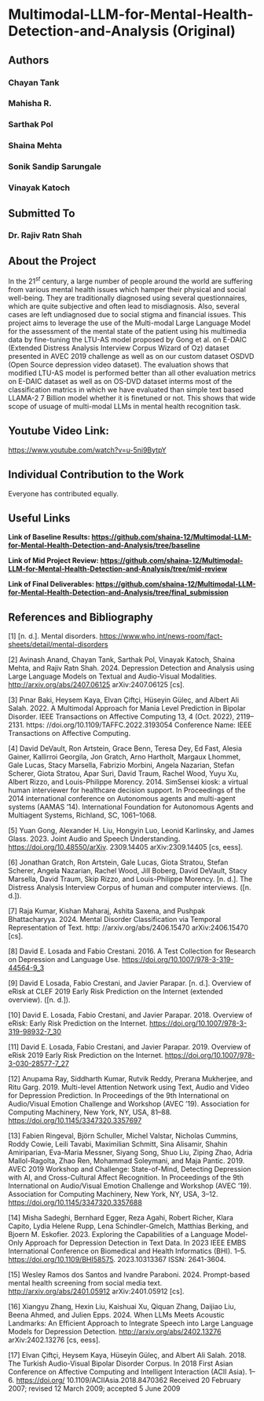 # Multimodal-LLM-for-Mental-Health-Detection-and-Analysis (Original)

## Authors

### Chayan Tank
### Mahisha R.
### Sarthak Pol
### Shaina Mehta
### Sonik Sandip Sarungale
### Vinayak Katoch

## Submitted To

### Dr. Rajiv Ratn Shah

## About the Project

In the $21^{st}$ century, a large number of people around the world are suffering from various mental health issues which hamper their physical and social well-being. They are traditionally diagnosed using several questionnaires, which are quite subjective and often lead to misdiagnosis. Also, several cases are left undiagnosed due to social stigma and financial issues. This project aims to leverage the use of the Multi-modal Large Language Model for the assessment of the mental state of the patient using his multimedia data by fine-tuning the LTU-AS model proposed by Gong et al. on E-DAIC (Extended Distress Analysis Interview Corpus Wizard of Oz) dataset presented in AVEC 2019 challenge as well as on our custom dataset OSDVD (Open Source depression video dataset). The evaluation shows that modified LTU-AS model is performed better than all other evaluation metrics on E-DAIC dataset as well as on OS-DVD dataset interms most of the classification matrics in which we have evaluated than simple text based LLAMA-2 7 Billion model whether it is finetuned or not. This shows that wide scope of usuage of multi-modal LLMs in mental health recognition task.

## Youtube Video Link: 

https://www.youtube.com/watch?v=u-5ni9BytpY

## Individual Contribution to the Work

Everyone has contributed equally.

## Useful Links

**Link of Baseline Results: https://github.com/shaina-12/Multimodal-LLM-for-Mental-Health-Detection-and-Analysis/tree/baseline**

**Link of Mid Project Review: https://github.com/shaina-12/Multimodal-LLM-for-Mental-Health-Detection-and-Analysis/tree/mid-review**

**Link of Final Deliverables: https://github.com/shaina-12/Multimodal-LLM-for-Mental-Health-Detection-and-Analysis/tree/final_submission**

## References and Bibliography

[1] [n. d.]. Mental disorders. https://www.who.int/news-room/fact-sheets/detail/mental-disorders

[2] Avinash Anand, Chayan Tank, Sarthak Pol, Vinayak Katoch, Shaina Mehta, and Rajiv Ratn Shah. 2024. Depression Detection and Analysis using Large Language Models on Textual and Audio-Visual Modalities. http://arxiv.org/abs/2407.06125 arXiv:2407.06125 [cs].

[3] Pınar Baki, Heysem Kaya, Elvan Çiftçi, Hüseyin Güleç, and Albert Ali Salah. 2022. A Multimodal Approach for Mania Level Prediction in Bipolar Disorder. IEEE Transactions on Affective Computing 13, 4 (Oct. 2022), 2119–2131. https: //doi.org/10.1109/TAFFC.2022.3193054 Conference Name: IEEE Transactions on Affective Computing.

[4] David DeVault, Ron Artstein, Grace Benn, Teresa Dey, Ed Fast, Alesia Gainer, Kallirroi Georgila, Jon Gratch, Arno Hartholt, Margaux Lhommet, Gale Lucas, Stacy Marsella, Fabrizio Morbini, Angela Nazarian, Stefan Scherer, Giota Stratou, Apar Suri, David Traum, Rachel Wood, Yuyu Xu, Albert Rizzo, and Louis-Philippe Morency. 2014. SimSensei kiosk: a virtual human interviewer for healthcare decision support. In Proceedings of the 2014 international conference on Autonomous agents and multi-agent systems (AAMAS ’14). International Foundation for Autonomous Agents and Multiagent Systems, Richland, SC, 1061–1068.

[5] Yuan Gong, Alexander H. Liu, Hongyin Luo, Leonid Karlinsky, and James Glass. 2023. Joint Audio and Speech Understanding. https://doi.org/10.48550/arXiv. 2309.14405 arXiv:2309.14405 [cs, eess].

[6] Jonathan Gratch, Ron Artstein, Gale Lucas, Giota Stratou, Stefan Scherer, Angela Nazarian, Rachel Wood, Jill Boberg, David DeVault, Stacy Marsella, David Traum, Skip Rizzo, and Louis-Philippe Morency. [n. d.]. The Distress Analysis Interview Corpus of human and computer interviews. ([n. d.]).

[7] Raja Kumar, Kishan Maharaj, Ashita Saxena, and Pushpak Bhattacharyya. 2024. Mental Disorder Classification via Temporal Representation of Text. http: //arxiv.org/abs/2406.15470 arXiv:2406.15470 [cs].

[8] David E. Losada and Fabio Crestani. 2016. A Test Collection for Research on Depression and Language Use. https://doi.org/10.1007/978-3-319-44564-9_3

[9] David E Losada, Fabio Crestani, and Javier Parapar. [n. d.]. Overview of eRisk at CLEF 2019 Early Risk Prediction on the Internet (extended overview). ([n. d.]).

[10] David E. Losada, Fabio Crestani, and Javier Parapar. 2018. Overview of eRisk: Early Risk Prediction on the Internet. https://doi.org/10.1007/978-3-319-98932-7_30

[11] David E. Losada, Fabio Crestani, and Javier Parapar. 2019. Overview of eRisk 2019 Early Risk Prediction on the Internet. https://doi.org/10.1007/978-3-030-28577-7_27

[12] Anupama Ray, Siddharth Kumar, Rutvik Reddy, Prerana Mukherjee, and Ritu Garg. 2019. Multi-level Attention Network using Text, Audio and Video for Depression Prediction. In Proceedings of the 9th International on Audio/Visual Emotion Challenge and Workshop (AVEC ’19). Association for Computing Machinery, New York, NY, USA, 81–88. https://doi.org/10.1145/3347320.3357697

[13] Fabien Ringeval, Björn Schuller, Michel Valstar, Nicholas Cummins, Roddy Cowie, Leili Tavabi, Maximilian Schmitt, Sina Alisamir, Shahin Amiriparian, Eva-Maria Messner, Siyang Song, Shuo Liu, Ziping Zhao, Adria Mallol-Ragolta, Zhao Ren, Mohammad Soleymani, and Maja Pantic. 2019. AVEC 2019 Workshop and Challenge: State-of-Mind, Detecting Depression with AI, and Cross-Cultural Affect Recognition. In Proceedings of the 9th International on Audio/Visual Emotion Challenge and Workshop (AVEC ’19). Association for Computing Machinery, New York, NY, USA, 3–12. https://doi.org/10.1145/3347320.3357688

[14] Misha Sadeghi, Bernhard Egger, Reza Agahi, Robert Richer, Klara Capito, Lydia Helene Rupp, Lena Schindler-Gmelch, Matthias Berking, and Bjoern M. Eskofier. 2023. Exploring the Capabilities of a Language Model-Only Approach for Depression Detection in Text Data. In 2023 IEEE EMBS International Conference on Biomedical and Health Informatics (BHI). 1–5. https://doi.org/10.1109/BHI58575. 2023.10313367 ISSN: 2641-3604.

[15] Wesley Ramos dos Santos and Ivandre Paraboni. 2024. Prompt-based mental health screening from social media text. http://arxiv.org/abs/2401.05912 arXiv:2401.05912 [cs].

[16] Xiangyu Zhang, Hexin Liu, Kaishuai Xu, Qiquan Zhang, Daijiao Liu, Beena Ahmed, and Julien Epps. 2024. When LLMs Meets Acoustic Landmarks: An Efficient Approach to Integrate Speech into Large Language Models for Depression Detection. http://arxiv.org/abs/2402.13276 arXiv:2402.13276 [cs, eess].

[17] Elvan Çiftçi, Heysem Kaya, Hüseyin Güleç, and Albert Ali Salah. 2018. The Turkish Audio-Visual Bipolar Disorder Corpus. In 2018 First Asian Conference on Affective Computing and Intelligent Interaction (ACII Asia). 1–6. https://doi.org/ 10.1109/ACIIAsia.2018.8470362 Received 20 February 2007; revised 12 March 2009; accepted 5 June 2009

